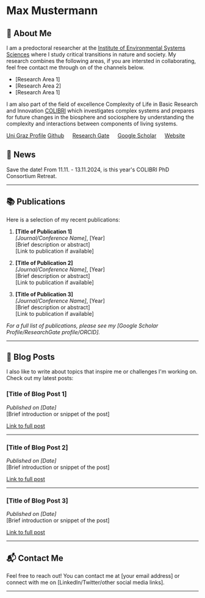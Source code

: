 # Max Mustermann

## 📖 About Me
I am a predoctoral researcher at the [Institute of Environmental Systems Sciences](https://ess.uni-graz.at/en/) where I study critical transitions in nature and society. My research combines the following areas, if you are intersted in collaborating, feel free contact me through on of the channels below. 

- [Research Area 1]
- [Research Area 2]
- [Research Area 1]

I am also part of the field of excellence Complexity of Life in Basic Research and Innovation [COLIBRI](https://colibri.uni-graz.at/en/) which investigates complex systems and prepares for future changes in the biosphere and sociosphere by understanding the complexity and interactions between components of living systems. 

[Uni Graz Profile](https://online.uni-graz.at/kfu_online/visitenkarte.show_vcard?pPersonenId=3647147652461D50&pPersonenGruppe=3) [Github](https://github.com/spanadiel) &emsp; [Research Gate](https://www.researchgate.net/profile/Daniel-Reisinger-2) &emsp; [Google Scholar](https://scholar.google.com/citations?user=BM5QVbUAAAAJ&hl=en) &emsp; [Website](https://notblue.red/)


## 📰 News
Save the date! From 11.11. - 13.11.2024, is this year's COLIBRI PhD Consortium Retreat. 


---

## 📚 Publications
Here is a selection of my recent publications:

1. **[Title of Publication 1]**  
   _[Journal/Conference Name]_, [Year]  
   [Brief description or abstract]  
   [Link to publication if available]

2. **[Title of Publication 2]**  
   _[Journal/Conference Name]_, [Year]  
   [Brief description or abstract]  
   [Link to publication if available]

3. **[Title of Publication 3]**  
   _[Journal/Conference Name]_, [Year]  
   [Brief description or abstract]  
   [Link to publication if available]

*For a full list of publications, please see my [Google Scholar Profile/ResearchGate profile/ORCID].*

---

## 📝 Blog Posts
I also like to write about topics that inspire me or challenges I'm working on. Check out my latest posts:

### [Title of Blog Post 1]
*Published on [Date]*  
[Brief introduction or snippet of the post]

[Link to full post](./blog/post1.md)

---

### [Title of Blog Post 2]
*Published on [Date]*  
[Brief introduction or snippet of the post]

[Link to full post](./blog/post2.md)

---

### [Title of Blog Post 3]
*Published on [Date]*  
[Brief introduction or snippet of the post]

[Link to full post](./blog/post3.md)

---

## 📬 Contact Me
Feel free to reach out! You can contact me at [your email address] or connect with me on [LinkedIn/Twitter/other social media links].

---

